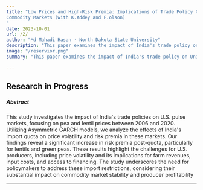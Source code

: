 ```yaml
---
title: "Low Prices and High-Risk Premia: Implications of Trade Policy Contagion on US
Commodity Markets (with K.Addey and F.olson)
"
date: 2023-10-01
url: /2/
author: "Md Mahadi Hasan · North Dakota State University"
description: "This paper examines the impact of India's trade policy on United State's pulse market."
image: "/reservior.png"
summary: "This paper examines the impact of India's trade policy on United State's pulse market."

---
```

Research in Progress
---

##### Abstract
This study investigates the impact of India's trade policies on U.S. pulse markets,
focusing on pea and lentil prices between 2006 and 2020. Utilizing Asymmetric GARCH
models, we analyze the effects of India's import quota on price volatility and risk premia
in these markets. Our findings reveal a significant increase in risk premia post-quota,
particularly for lentils and green peas. These results highlight the challenges for U.S.
producers, including price volatility and its implications for farm revenues, input costs,
and access to financing. The study underscores the need for policymakers to address these
import restrictions, considering their substantial impact on commodity market stability and
producer profitability


---

